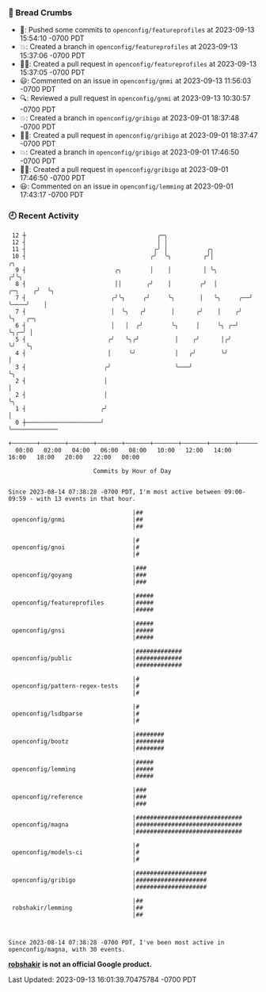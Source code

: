 ### 🍞 Bread Crumbs

 * 🚢: Pushed some commits to `openconfig/featureprofiles` at 2023-09-13 15:54:10 -0700 PDT
 * 💥: Created a branch in `openconfig/featureprofiles` at 2023-09-13 15:37:06 -0700 PDT
 * ✍🏼: Created a pull request in `openconfig/featureprofiles` at 2023-09-13 15:37:05 -0700 PDT
 * 😃: Commented on an issue in `openconfig/gnmi` at 2023-09-13 11:56:03 -0700 PDT
 * 🔍: Reviewed a pull request in  `openconfig/gnmi` at 2023-09-13 10:30:57 -0700 PDT
 * 💥: Created a branch in `openconfig/gribigo` at 2023-09-01 18:37:48 -0700 PDT
 * ✍🏼: Created a pull request in `openconfig/gribigo` at 2023-09-01 18:37:47 -0700 PDT
 * 💥: Created a branch in `openconfig/gribigo` at 2023-09-01 17:46:50 -0700 PDT
 * ✍🏼: Created a pull request in `openconfig/gribigo` at 2023-09-01 17:46:50 -0700 PDT
 * 😃: Commented on an issue in `openconfig/lemming` at 2023-09-01 17:43:17 -0700 PDT

### 🕘 Recent Activity
```
 12 ┼                                     ╭─╮
 12 ┤                                     │ │
 11 ┤                                    ╭╯ │           ╭╮
 10 ┤                                   ╭╯  ╰╮         ╭╯│                   ╭╮
  9 ┤                         ╭╮        │    │         │ ╰╮                 ╭╯╰╮
  8 ┤                         ││       ╭╯    │        ╭╯  │         ╭─╮    ╭╯  ╰╮
  7 ┤                        ╭╯╰╮     ╭╯     ╰╮       │   ╰╮     ╭──╯ ╰────╯    │
  7 ┤                        │  ╰╮   ╭╯       │      ╭╯    │    ╭╯              ╰╮   ╭─╮
  6 ┤                        │   │  ╭╯        ╰╮     │     ╰╮ ╭─╯                ╰╮╭─╯ │
  5 ┤                       ╭╯   ╰╮╭╯          │    ╭╯      │╭╯                   ╰╯   ╰╮
  4 ┤                       │     ╰╯           │   ╭╯       ╰╯                          │
  3 ┤                      ╭╯                  ╰───╯                                    ╰╮
  2 ┤                      │                                                             │
  2 ┤                      │                                                             ╰╮
  1 ┤                     ╭╯                                                              │
  0 ┼─────────────────────╯                                                               ╰─────────────
    +───────+───────+───────+───────+───────+───────+───────+───────+───────+───────+───────+───────+────
  00:00   02:00   04:00   06:00   08:00   10:00   12:00   14:00   16:00   18:00   20:00   22:00   00:00   

						Commits by Hour of Day


Since 2023-08-14 07:38:28 -0700 PDT, I'm most active between 09:00-09:59 - with 13 events in that hour.

```



```
                                   |##
 openconfig/gnmi                   |##
                                   |##

                                   |#
 openconfig/gnoi                   |#
                                   |#

                                   |###
 openconfig/goyang                 |###
                                   |###

                                   |#####
 openconfig/featureprofiles        |#####
                                   |#####

                                   |#####
 openconfig/gnsi                   |#####
                                   |#####

                                   |#############
 openconfig/public                 |#############
                                   |#############

                                   |#
 openconfig/pattern-regex-tests    |#
                                   |#

                                   |#
 openconfig/lsdbparse              |#
                                   |#

                                   |########
 openconfig/bootz                  |########
                                   |########

                                   |#####
 openconfig/lemming                |#####
                                   |#####

                                   |###
 openconfig/reference              |###
                                   |###

                                   |##############################
 openconfig/magna                  |##############################
                                   |##############################

                                   |#
 openconfig/models-ci              |#
                                   |#

                                   |####################
 openconfig/gribigo                |####################
                                   |####################

                                   |##
 robshakir/lemming                 |##
                                   |##



Since 2023-08-14 07:38:28 -0700 PDT, I've been most active in openconfig/magna, with 30 events.

```
**[robshakir](mailto:robjs@google.com) is not an official Google product.**  


Last Updated: 2023-09-13 16:01:39.70475784 -0700 PDT

